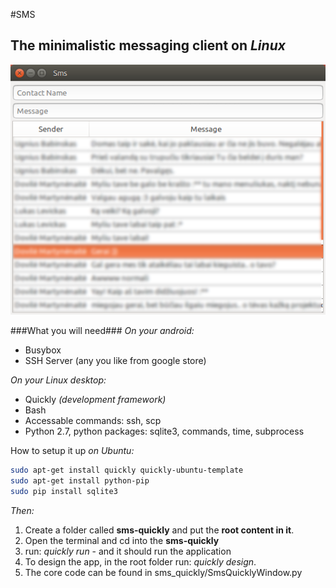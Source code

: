 #SMS
## The minimalistic messaging client on *Linux*

![Alt text](1.png?raw=true "ScreenShot")

###What you will need###
*On your android:*
- Busybox
- SSH Server (any you like from google store)

*On your Linux desktop:*
- Quickly *(development framework)*
- Bash
- Accessable commands: ssh, scp
- Python 2.7, python packages: sqlite3, commands, time, subprocess

How to setup it up *on Ubuntu:*

```bash
sudo apt-get install quickly quickly-ubuntu-template
sudo apt-get install python-pip
sudo pip install sqlite3
```

*Then:*


1. Create a folder called **sms-quickly** and put the **root content in it**.
2. Open the terminal and cd into the **sms-quickly**
3. run: *quickly run* - and it should run the application
4. To design the app, in the root folder run: *quickly design*.
5. The core code can be found in sms_quickly/SmsQuicklyWindow.py